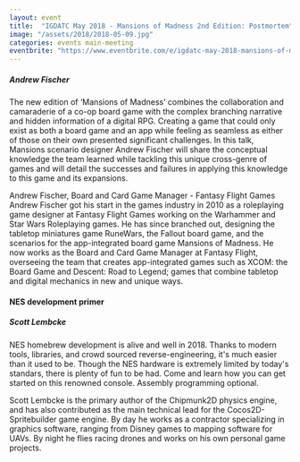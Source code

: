 ```yaml
---
layout: event
title:  "IGDATC May 2018 - Mansions of Madness 2nd Edition: Postmortem"
image: "/assets/2018/2018-05-09.jpg"
categories: events main-meeting
eventbrite: "https://www.eventbrite.com/e/igdatc-may-2018-mansions-of-madness-2nd-edition-postmortem-tickets-45631061734?aff=ebdsoporgprofile"
---
```


##### Andrew Fischer

The new edition of ‘Mansions of Madness’ combines the collaboration and camaraderie of a co-op board game with the complex branching narrative and hidden information of a digital RPG. Creating a game that could only exist as both a board game and an app while feeling as seamless as either of those on their own presented significant challenges. In this talk, Mansions scenario designer Andrew Fischer will share the conceptual knowledge the team learned while tackling this unique cross-genre of games and will detail the successes and failures in applying this knowledge to this game and its expansions.

Andrew Fischer, Board and Card Game Manager - Fantasy Flight Games Andrew Fischer got his start in the games industry in 2010 as a roleplaying game designer at Fantasy Flight Games working on the Warhammer and Star Wars Roleplaying games. He has since branched out, designing the tabletop miniatures game RuneWars, the Fallout board game, and the scenarios for the app-integrated board game Mansions of Madness. He now works as the Board and Card Game Manager at Fantasy Flight, overseeing the team that creates app-integrated games such as XCOM: the Board Game and Descent: Road to Legend; games that combine tabletop and digital mechanics in new and unique ways.


#### NES development primer
##### Scott Lembcke

NES homebrew development is alive and well in 2018. Thanks to modern tools, libraries, and crowd sourced reverse-engineering, it's much easier than it used to be. Though the NES hardware is extremely limited by today's standars, there is plenty of fun to be had. Come and learn how you can get started on this renowned console. Assembly programming optional.

Scott Lembcke is the primary author of the Chipmunk2D physics engine, and has also contributed as the main technical lead for the Cocos2D-Spritebuilder game engine. By day he works as a contractor specializing in graphics software, ranging from Disney games to mapping software for UAVs. By night he flies racing drones and works on his own personal game projects.


